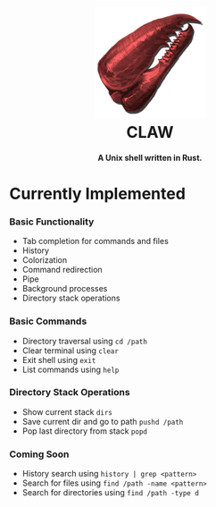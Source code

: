 <h1 align="center">
  <br>
  <img src="https://raw.githubusercontent.com/lazythe/claw/master/logo.png" alt="CLAW" width="200">
  <br>
  CLAW
  <br>
</h1>

<h4 align="center">A Unix shell written in Rust.</h4>

# Currently Implemented

### Basic Functionality 

* Tab completion for commands and files
* History
* Colorization
* Command redirection
* Pipe
* Background processes
* Directory stack operations

### Basic Commands

* Directory traversal using ```cd /path```
* Clear terminal using ```clear```
* Exit shell using ```exit```
* List commands using ```help```

### Directory Stack Operations

* Show current stack ```dirs```
* Save current dir and go to path ```pushd /path```
* Pop last directory from stack ```popd```

### Coming Soon

* History search using ```history | grep <pattern>```
* Search for files using ```find /path -name <pattern>```
* Search for directories using ```find /path -type d```
